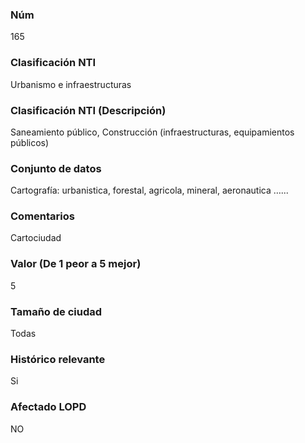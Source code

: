 ### Núm
165
### Clasificación NTI
Urbanismo e infraestructuras
### Clasificación NTI (Descripción)
Saneamiento público, Construcción (infraestructuras, equipamientos públicos)
### Conjunto de datos
Cartografía: urbanistica, forestal, agricola, mineral, aeronautica …...
### Comentarios
Cartociudad
### Valor (De 1 peor a 5 mejor)
5
### Tamaño de ciudad
Todas
### Histórico relevante
Si
### Afectado LOPD
NO
